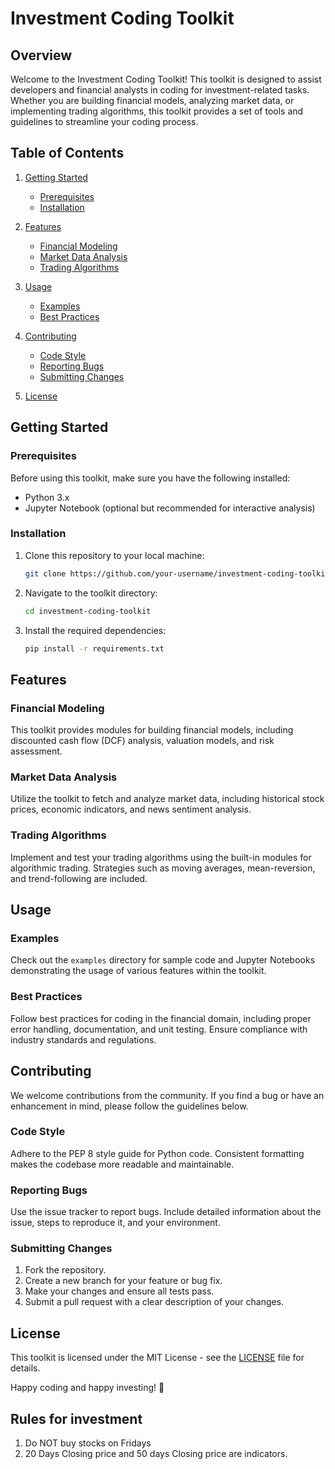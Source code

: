 # Investment Coding Toolkit

## Overview

Welcome to the Investment Coding Toolkit! This toolkit is designed to assist developers and financial analysts in coding for investment-related tasks. Whether you are building financial models, analyzing market data, or implementing trading algorithms, this toolkit provides a set of tools and guidelines to streamline your coding process.

## Table of Contents

1. [Getting Started](#getting-started)
   - [Prerequisites](#prerequisites)
   - [Installation](#installation)

2. [Features](#features)
   - [Financial Modeling](#financial-modeling)
   - [Market Data Analysis](#market-data-analysis)
   - [Trading Algorithms](#trading-algorithms)

3. [Usage](#usage)
   - [Examples](#examples)
   - [Best Practices](#best-practices)

4. [Contributing](#contributing)
   - [Code Style](#code-style)
   - [Reporting Bugs](#reporting-bugs)
   - [Submitting Changes](#submitting-changes)

5. [License](#license)

## Getting Started

### Prerequisites

Before using this toolkit, make sure you have the following installed:

- Python 3.x
- Jupyter Notebook (optional but recommended for interactive analysis)

### Installation

1. Clone this repository to your local machine:

   ```bash
   git clone https://github.com/your-username/investment-coding-toolkit.git
   ```

2. Navigate to the toolkit directory:

   ```bash
   cd investment-coding-toolkit
   ```

3. Install the required dependencies:

   ```bash
   pip install -r requirements.txt
   ```

## Features

### Financial Modeling

This toolkit provides modules for building financial models, including discounted cash flow (DCF) analysis, valuation models, and risk assessment.

### Market Data Analysis

Utilize the toolkit to fetch and analyze market data, including historical stock prices, economic indicators, and news sentiment analysis.

### Trading Algorithms

Implement and test your trading algorithms using the built-in modules for algorithmic trading. Strategies such as moving averages, mean-reversion, and trend-following are included.

## Usage

### Examples

Check out the `examples` directory for sample code and Jupyter Notebooks demonstrating the usage of various features within the toolkit.

### Best Practices

Follow best practices for coding in the financial domain, including proper error handling, documentation, and unit testing. Ensure compliance with industry standards and regulations.

## Contributing

We welcome contributions from the community. If you find a bug or have an enhancement in mind, please follow the guidelines below.

### Code Style

Adhere to the PEP 8 style guide for Python code. Consistent formatting makes the codebase more readable and maintainable.

### Reporting Bugs

Use the issue tracker to report bugs. Include detailed information about the issue, steps to reproduce it, and your environment.

### Submitting Changes

1. Fork the repository.
2. Create a new branch for your feature or bug fix.
3. Make your changes and ensure all tests pass.
4. Submit a pull request with a clear description of your changes.

## License

This toolkit is licensed under the MIT License - see the [LICENSE](LICENSE) file for details.

Happy coding and happy investing! 🚀

## Rules for investment 

1. Do NOT buy stocks on Fridays
2. 20 Days Closing price and 50 days Closing price are indicators. 